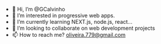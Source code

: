 - 👋 Hi, I’m @GCalvinho
- 👀 I’m interested in progressive web apps.
- 🌱 I’m currently learning NEXT.js, node.js, react...
- 💞️ I’m looking to collaborate on web development projects
- 📫 How to reach me? oliveira.779@gmail.com

<!---
GCalvinho/GCalvinho is a ✨ special ✨ repository because its `README.md` (this file) appears on your GitHub profile.
You can click the Preview link to take a look at your changes.
--->
